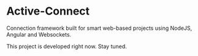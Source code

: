 # Active-Connect

Connection framework built for smart web-based projects using NodeJS, Angular and Websockets.

This project is developed right now. Stay tuned.
